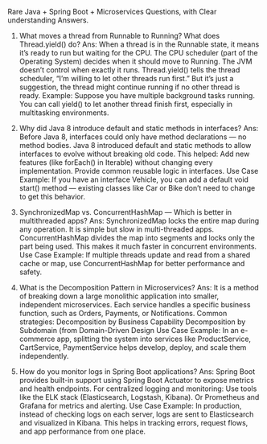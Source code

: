 Rare Java + Spring Boot + Microservices Questions, with Clear understanding Answers.

1. What moves a thread from Runnable to Running? What does Thread.yield() do?
   Ans: When a thread is in the Runnable state, it means it’s ready to run but waiting for the CPU.
   The CPU scheduler (part of the Operating System) decides when it should move to Running. The JVM doesn’t control when exactly it runs.
   Thread.yield() tells the thread scheduler, “I’m willing to let other threads run first.” But it’s just a suggestion, the thread might continue running if no other thread is ready.
   Example:
   Suppose you have multiple background tasks running. You can call yield() to let another thread finish first, especially in multitasking environments.

2. Why did Java 8 introduce default and static methods in interfaces?
   Ans: Before Java 8, interfaces could only have method declarations — no method bodies.
   Java 8 introduced default and static methods to allow interfaces to evolve without breaking old code.
   This helped:
   Add new features (like forEach() in Iterable) without changing every implementation.
   Provide common reusable logic in interfaces.
   Use Case Example:
   If you have an interface Vehicle, you can add a default void start() method — existing classes like Car or Bike don’t need to change to get this behavior.

3. SynchronizedMap vs. ConcurrentHashMap — Which is better in multithreaded apps?
   Ans: SynchronizedMap locks the entire map during any operation. It is simple but slow in multi-threaded apps.
   ConcurrentHashMap divides the map into segments and locks only the part being used. This makes it much faster in concurrent environments.
   Use Case Example:
   If multiple threads update and read from a shared cache or map, use ConcurrentHashMap for better performance and safety.

4. What is the Decomposition Pattern in Microservices?
   Ans: It is a method of breaking down a large monolithic application into smaller, independent microservices.
   Each service handles a specific business function, such as Orders, Payments, or Notifications.
   Common strategies:
   Decomposition by Business Capability
   Decomposition by Subdomain (from Domain-Driven Design
   Use Case Example:
   In an e-commerce app, splitting the system into services like ProductService, CartService, PaymentService helps develop, deploy, and scale them independently.

5. How do you monitor logs in Spring Boot applications?
   Ans: Spring Boot provides built-in support using Spring Boot Actuator to expose metrics and health endpoints.
   For centralized logging and monitoring:
   Use tools like the ELK stack (Elasticsearch, Logstash, Kibana).
   Or Prometheus and Grafana for metrics and alerting.
   Use Case Example:
   In production, instead of checking logs on each server, logs are sent to Elasticsearch and visualized in Kibana. This helps in tracking errors, request flows, and app performance from one place.